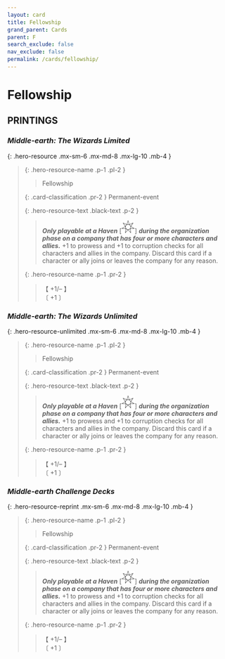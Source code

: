 ```yaml
---
layout: card
title: Fellowship
grand_parent: Cards
parent: F
search_exclude: false
nav_exclude: false
permalink: /cards/fellowship/
---
```


# Fellowship


## PRINTINGS


### _Middle-earth: The Wizards Limited_

{: .hero-resource .mx-sm-6 .mx-md-8 .mx-lg-10 .mb-4 }
> {: .hero-resource-name .p-1 .pl-2 }
> > <div class="card-mp"></div>
> > <div class="card-name">Fellowship</div>
>
> {: .card-classification .pr-2 }
> Permanent-event
>
> {: .hero-resource-text .black-text .p-2 }
> > ***Only playable at a Haven*** <nobr>[<img src="/assets/images/free-haven.svg">]</nobr> ***during the organization phase on a company that has four or more characters and allies.*** +1 to prowess and +1 to corruption checks for all characters and allies in the company. Discard this card if a character or ally joins or leaves the company for any reason. 
> 
> {: .hero-resource-name .p-1 .pr-2 }
> > <div class="card-shield">【 +1/&ndash; 】</div>
> > <div class="card-corruption">〔 +1 〕</div>

### _Middle-earth: The Wizards Unlimited_

{: .hero-resource-unlimited .mx-sm-6 .mx-md-8 .mx-lg-10 .mb-4 }
> {: .hero-resource-name .p-1 .pl-2 }
> > <div class="card-mp"></div>
> > <div class="card-name">Fellowship</div>
>
> {: .card-classification .pr-2 }
> Permanent-event
>
> {: .hero-resource-text .black-text .p-2 }
> > ***Only playable at a Haven*** <nobr>[<img src="/assets/images/free-haven.svg">]</nobr> ***during the organization phase on a company that has four or more characters and allies.*** +1 to prowess and +1 to corruption checks for all characters and allies in the company. Discard this card if a character or ally joins or leaves the company for any reason. 
> 
> {: .hero-resource-name .p-1 .pr-2 }
> > <div class="card-shield">【 +1/&ndash; 】</div>
> > <div class="card-corruption">〔 +1 〕</div>

### _Middle-earth Challenge Decks_

{: .hero-resource-reprint .mx-sm-6 .mx-md-8 .mx-lg-10 .mb-4 }
> {: .hero-resource-name .p-1 .pl-2 }
> > <div class="card-mp"></div>
> > <div class="card-name">Fellowship</div>
>
> {: .card-classification .pr-2 }
> Permanent-event
>
> {: .hero-resource-text .black-text .p-2 }
> > ***Only playable at a Haven*** <nobr>[<img src="/assets/images/free-haven.svg">]</nobr> ***during the organization phase on a company that has four or more characters and allies.*** +1 to prowess and +1 to corruption checks for all characters and allies in the company. Discard this card if a character or ally joins or leaves the company for any reason. 
> 
> {: .hero-resource-name .p-1 .pr-2 }
> > <div class="card-shield">【 +1/&ndash; 】</div>
> > <div class="card-corruption">〔 +1 〕</div>
